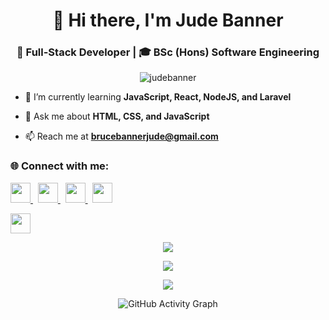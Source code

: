 <h1 align="center">👋 Hi there, I'm Jude Banner</h1>
<h3 align="center">🚀 Full-Stack Developer | 🎓 BSc (Hons) Software Engineering</h3>

<p align="center"> 
  <img src="https://komarev.com/ghpvc/?username=judebanner&label=Profile%20views&color=0e75b6&style=flat" alt="judebanner" />
</p>

- 🌱 I’m currently learning **JavaScript, React, NodeJS, and Laravel**

- 💬 Ask me about **HTML, CSS, and JavaScript**

- 📫 Reach me at **[brucebannerjude@gmail.com](mailto:brucebannerjude@gmail.com)**

<h3 align="left">🌐 Connect with me:</h3>
<p align="left">
  <a href="https://www.linkedin.com/in/jude-sukirthan-71a959252/" target="blank">
    <img src="https://img.shields.io/badge/LinkedIn-0077B5?style=for-the-badge&logo=linkedin&logoColor=white" height="32" />
  </a>&nbsp;
  <a href="https://twitter.com/jude_banne12650" target="blank">
    <img src="https://img.shields.io/badge/Twitter-1DA1F2?style=for-the-badge&logo=twitter&logoColor=white" height="32" />
  </a>&nbsp;
  <a href="https://www.instagram.com/judebanner/" target="blank">
    <img src="https://img.shields.io/badge/Instagram-E4405F?style=for-the-badge&logo=instagram&logoColor=white" height="32" />
  </a>&nbsp;
  <a href="https://www.youtube.com/channel/UChra_HMXShInXCQ4NjfeHMA" target="blank">
    <img src="https://img.shields.io/badge/YouTube-FF0000?style=for-the-badge&logo=youtube&logoColor=white" height="32" />
  </a>
</p>

<p align="left">
  <a href="https://github.com/Judebanner" target="blank">
    <img src="https://img.shields.io/badge/GitHub-100000?style=for-the-badge&logo=github&logoColor=white" height="32" />
  </a>
</p>

<p align="center">
  <img src="https://github-readme-stats.vercel.app/api?username=judebanner&theme=gotham&hide_border=true&include_all_commits=true&count_private=true" />
</p>

<p align="center">
  <img src="https://github-readme-streak-stats.herokuapp.com/?user=judebanner&theme=gotham&hide_border=true" />
</p>

<p align="center">
  <img src="https://github-readme-stats.vercel.app/api/top-langs/?username=judebanner&theme=gotham&hide_border=true&include_all_commits=true&count_private=true&layout=compact" />
</p>

<!-- GitHub Activity Graph -->
<p align="center">
  <img src="https://activity-graph.herokuapp.com/graph?username=judebanner&theme=react-dark&hide_border=true" alt="GitHub Activity Graph" />
</p>

